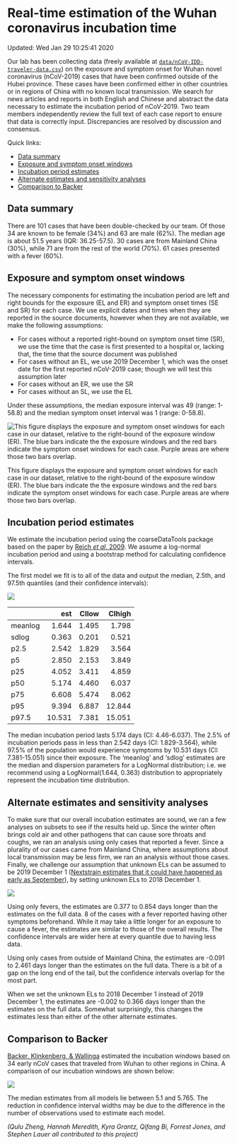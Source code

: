 Real-time estimation of the Wuhan coronavirus incubation time
=============================================================

Updated: Wed Jan 29 10:25:41 2020

Our lab has been collecting data (freely available at
[`data/nCoV-IDD-traveler-data.csv`](https://github.com/HopkinsIDD/ncov_incubation/blob/master/data/nCoV-IDD-traveler-data.csv))
on the exposure and symptom onset for Wuhan novel coronavirus
(nCoV-2019) cases that have been confirmed outside of the Hubei
province. These cases have been confirmed either in other countries or
in regions of China with no known local transmission. We search for news
articles and reports in both English and Chinese and abstract the data
necessary to estimate the incubation period of nCoV-2019. Two team
members independently review the full text of each case report to ensure
that data is correctly input. Discrepancies are resolved by discussion
and consensus.

Quick links:

-   [Data summary](#data-summary)
-   [Exposure and symptom onset
    windows](#exposure-and-symptom-onset-windows)
-   [Incubation period estimates](#incubation-period-estimates)
-   [Alternate estimates and sensitivity
    analyses](#alternate-estimates-and-sensitivity-analyses)
-   [Comparison to Backer](#comparison-to-backer)

Data summary
------------

There are 101 cases that have been double-checked by our team. Of those
34 are known to be female (34%) and 63 are male (62%). The median age is
about 51.5 years (IQR: 36.25-57.5). 30 cases are from Mainland China
(30%), while 71 are from the rest of the world (70%). 61 cases presented
with a fever (60%).

Exposure and symptom onset windows
----------------------------------

The necessary components for estimating the incubation period are left
and right bounds for the exposure (EL and ER) and symptom onset times
(SE and SR) for each case. We use explicit dates and times when they are
reported in the source documents, however when they are not available,
we make the following assumptions:

-   For cases without a reported right-bound on symptom onset time (SR),
    we use the time that the case is first presented to a hospital or,
    lacking that, the time that the source document was published
-   For cases without an EL, we use 2019 December 1, which was the onset
    date for the first reported nCoV-2019 case; though we will test this
    assumption later
-   For cases without an ER, we use the SR
-   For cases without an SL, we use the EL

Under these assumptions, the median exposure interval was 49 (range:
1-58.8) and the median symptom onset interval was 1 (range: 0-58.8).

<img src="README_files/figure-markdown_strict/data-summary-1.png" alt="This figure displays the exposure and symptom onset windows for each case in our dataset, relative to the right-bound of the exposure window (ER). The blue bars indicate the the exposure windows and the red bars indicate the symptom onset windows for each case. Purple areas are where those two bars overlap."  />
<p class="caption">
This figure displays the exposure and symptom onset windows for each
case in our dataset, relative to the right-bound of the exposure window
(ER). The blue bars indicate the the exposure windows and the red bars
indicate the symptom onset windows for each case. Purple areas are where
those two bars overlap.
</p>

Incubation period estimates
---------------------------

We estimate the incubation period using the coarseDataTools package
based on the paper by [Reich *et al*,
2009](https://onlinelibrary.wiley.com/doi/pdf/10.1002/sim.3659). We
assume a log-normal incubation period and using a bootstrap method for
calculating confidence intervals.

The first model we fit is to all of the data and output the median,
2.5th, and 97.5th quantiles (and their confidence intervals):

<img src="README_files/figure-markdown_strict/dic-plots-1.png" style="display: block; margin: auto;" />

<table>
<thead>
<tr class="header">
<th></th>
<th style="text-align: right;">est</th>
<th style="text-align: right;">CIlow</th>
<th style="text-align: right;">CIhigh</th>
</tr>
</thead>
<tbody>
<tr class="odd">
<td>meanlog</td>
<td style="text-align: right;">1.644</td>
<td style="text-align: right;">1.495</td>
<td style="text-align: right;">1.798</td>
</tr>
<tr class="even">
<td>sdlog</td>
<td style="text-align: right;">0.363</td>
<td style="text-align: right;">0.201</td>
<td style="text-align: right;">0.521</td>
</tr>
<tr class="odd">
<td>p2.5</td>
<td style="text-align: right;">2.542</td>
<td style="text-align: right;">1.829</td>
<td style="text-align: right;">3.564</td>
</tr>
<tr class="even">
<td>p5</td>
<td style="text-align: right;">2.850</td>
<td style="text-align: right;">2.153</td>
<td style="text-align: right;">3.849</td>
</tr>
<tr class="odd">
<td>p25</td>
<td style="text-align: right;">4.052</td>
<td style="text-align: right;">3.411</td>
<td style="text-align: right;">4.859</td>
</tr>
<tr class="even">
<td>p50</td>
<td style="text-align: right;">5.174</td>
<td style="text-align: right;">4.460</td>
<td style="text-align: right;">6.037</td>
</tr>
<tr class="odd">
<td>p75</td>
<td style="text-align: right;">6.608</td>
<td style="text-align: right;">5.474</td>
<td style="text-align: right;">8.062</td>
</tr>
<tr class="even">
<td>p95</td>
<td style="text-align: right;">9.394</td>
<td style="text-align: right;">6.887</td>
<td style="text-align: right;">12.844</td>
</tr>
<tr class="odd">
<td>p97.5</td>
<td style="text-align: right;">10.531</td>
<td style="text-align: right;">7.381</td>
<td style="text-align: right;">15.051</td>
</tr>
</tbody>
</table>

The median incubation period lasts 5.174 days (CI: 4.46-6.037). The 2.5%
of incubation periods pass in less than 2.542 days (CI: 1.829-3.564),
while 97.5% of the population would experience symptoms by 10.531 days
(CI: 7.381-15.051) since their exposure. The ‘meanlog’ and ‘sdlog’
estimates are the median and dispersion parameters for a LogNormal
distribution; i.e. we recommend using a LogNormal(1.644, 0.363)
distribution to appropriately represent the incubation time
distribution.

Alternate estimates and sensitivity analyses
--------------------------------------------

To make sure that our overall incubation estimates are sound, we ran a
few analyses on subsets to see if the results held up. Since the winter
often brings cold air and other pathogens that can cause sore throats
and coughs, we ran an analysis using only cases that reported a fever.
Since a plurality of our cases came from Mainland China, where
assumptions about local transmission may be less firm, we ran an
analysis without those cases. Finally, we challenge our assumption that
unknown ELs can be assumed to be 2019 December 1 ([Nextstrain estimates
that it could have happened as early as
September](https://nextstrain.org/ncov?dmax=2019-12-04&m=num_date)), by
setting unknown ELs to 2018 December 1.

<img src="README_files/figure-markdown_strict/all-est-plot-1.png" style="display: block; margin: auto;" />

Using only fevers, the estimates are 0.377 to 0.854 days longer than the
estimates on the full data. 8 of the cases with a fever reported having
other symptoms beforehand. While it may take a little longer for an
exposure to cause a fever, the estimates are similar to those of the
overall results. The confidence intervals are wider here at every
quantile due to having less data.

Using only cases from outside of Mainland China, the estimates are
-0.091 to 2.461 days longer than the estimates on the full data. There
is a bit of a gap on the long end of the tail, but the confidence
intervals overlap for the most part.

When we set the unknown ELs to 2018 December 1 instead of 2019 December
1, the estimates are -0.002 to 0.366 days longer than the estimates on
the full data. Somewhat surprisingly, this changes the estimates less
than either of the other alternate estimates.

Comparison to Backer
--------------------

[Backer, Klinkenberg, &
Wallinga](https://www.medrxiv.org/content/10.1101/2020.01.27.20018986v1.full.pdf+html)
estimated the incubation windows based on 34 early nCoV cases that
traveled from Wuhan to other regions in China. A comparison of our
incubation windows are shown below:

<img src="README_files/figure-markdown_strict/comparison-1.png" style="display: block; margin: auto;" />

The median estimates from all models lie between 5.1 and 5.765. The
reduction in confidence interval widths may be due to the difference in
the number of observations used to estimate each model.

*(Qulu Zheng, Hannah Meredith, Kyra Grantz, Qifang Bi, Forrest Jones,
and Stephen Lauer all contributed to this project)*
